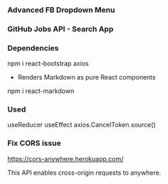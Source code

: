 ### Advanced FB Dropdown Menu

### GitHub Jobs API - Search App

### Dependencies

npm i react-bootstrap axios

- Renders Markdown as pure React components

npm i react-markdown

### Used

useReducer
useEffect
axios.CancelToken.source()

### Fix CORS issue

https://cors-anywhere.herokuapp.com/

This API enables cross-origin requests to anywhere.
